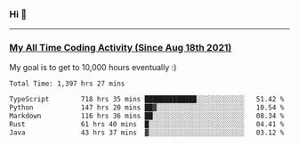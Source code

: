 ### Hi 🙂

---

### <a href="https://wakatime.com/@Eroxl">My All Time Coding Activity (Since Aug 18th 2021)</a>
My goal is to get to 10,000 hours eventually :)
<!--START_SECTION:waka-->

```txt
Total Time: 1,397 hrs 27 mins

TypeScript        718 hrs 35 mins █████████████░░░░░░░░░░░░   51.42 %
Python            147 hrs 20 mins ██▓░░░░░░░░░░░░░░░░░░░░░░   10.54 %
Markdown          116 hrs 36 mins ██░░░░░░░░░░░░░░░░░░░░░░░   08.34 %
Rust              61 hrs 40 mins  █░░░░░░░░░░░░░░░░░░░░░░░░   04.41 %
Java              43 hrs 37 mins  ▓░░░░░░░░░░░░░░░░░░░░░░░░   03.12 %
```

<!--END_SECTION:waka-->
